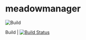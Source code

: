 # meadowmanager

![Build](https://github.com/ChadGarrett/meadowmanager/workflows/django/badge.svg)

Build | [![Build Status](https://github.com/ChadGarrett/meadowmanager/workflows/django/badge.svg)](https://github.com/ChadGarrett/meadowmanager/actions?workflow=django)